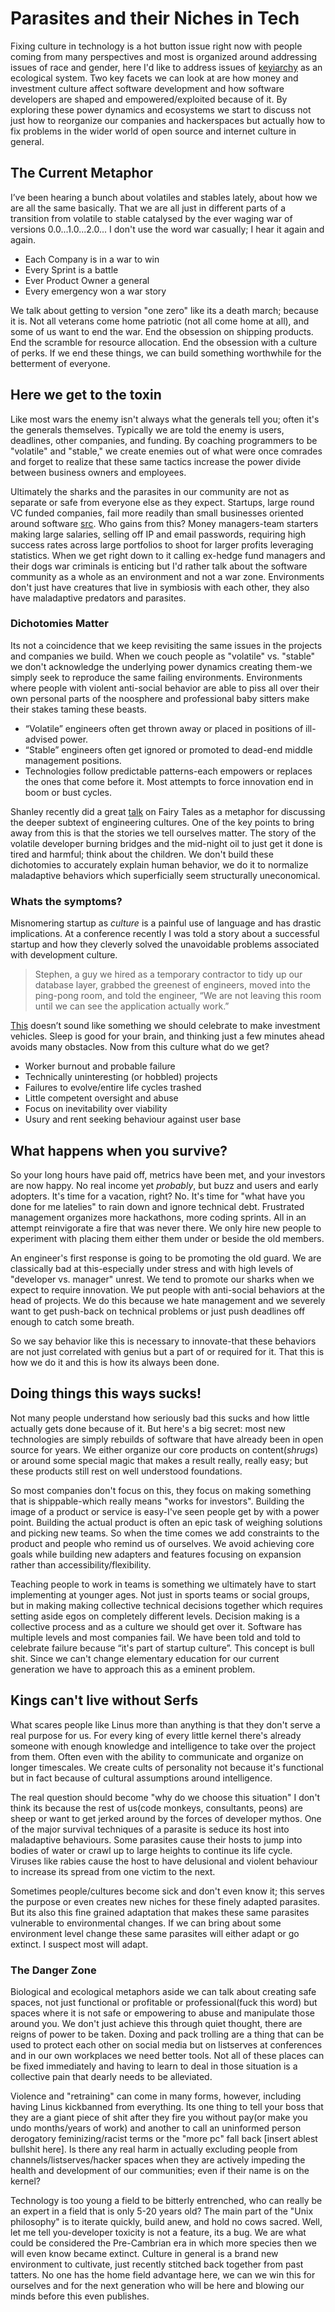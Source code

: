 # Parasites and their Niches in Tech
Fixing culture in technology is a hot button issue right now with people coming from many perspectives and most is organized around addressing issues of race and gender, here I'd like to address issues of [keyiarchy](http://en.wikipedia.org/wiki/Kyriarchy) as an ecological system.  Two key facets we can look at are how money and investment culture affect software development and how software developers are shaped and empowered/exploited because of it.  By exploring these power dynamics and ecosystems we start to discuss not just how to reorganize our companies and hackerspaces but actually how to fix problems in the wider world of open source and internet culture in general. 

## The Current Metaphor
I’ve been hearing a bunch about volatiles and stables lately, about how we are all the same basically. That we are all just in different parts of a transition from volatile to stable catalysed by the ever waging war of versions 0.0...1.0...2.0... I don't use the word war casually; I hear it again and again.

* Each Company is in a war to win
* Every Sprint is a battle
* Ever Product Owner a general
* Every emergency won a war story 

We talk about getting to version "one zero" like its a death march; because it is.  Not all veterans come home patriotic (not all come home at all), and some of us want to end the war.  End the obsession on shipping products.  End the scramble for resource allocation. End the obsession with a culture of perks.  If we end these things, we can build something worthwhile for the betterment of everyone.

## Here we get to the toxin
Like most wars the enemy isn't always what the generals tell you; often it's the generals themselves.  Typically we are told the enemy is users, deadlines, other companies, and funding. By coaching programmers to be "volatile" and "stable," we create enemies out of what were once comrades and forget to realize that these same tactics increase the power divide between business owners and employees.

Ultimately the sharks and the parasites in our community are not as separate or safe from everyone else as they expect.  Startups, large round VC funded companies, fail more readily than small businesses oriented around software 
[src](http://www.inc.com/mark-peter-davis/why-you-should-not-raise-venture-capital-money.html). 
Who gains from this? Money managers-team starters making large salaries, selling off IP and email passwords, requiring high success rates across large portfolios to shoot for larger profits leveraging statistics. When we get right down to it calling ex-hedge fund managers and their dogs war criminals is enticing but I'd rather talk about the software community as a whole as an environment and not a war zone. Environments don't just have creatures that live in symbiosis with each other, they also have maladaptive predators and parasites.  

### Dichotomies Matter
Its not a coincidence that we keep revisiting the same issues in the projects and companies we build.  When we couch people as "volatile" vs. "stable" we don't acknowledge the underlying power dynamics creating them-we simply seek to reproduce the same failing environments.  Environments where people with violent anti-social behavior are able to piss all over their own personal parts of the noosphere and professional baby sitters make their stakes taming these beasts.

* “Volatile” engineers often get thrown away or placed in positions of ill-advised power.
* “Stable” engineers often get ignored or promoted to dead-end middle management positions.
* Technologies follow predictable patterns-each empowers or replaces the ones that come before it. Most attempts to force innovation end in boom or bust cycles.

Shanley recently did a great [talk](https://medium.com/about-work/3ac19d4bd478) 
on Fairy Tales as a metaphor for discussing the deeper subtext of engineering cultures.  One of the key points to bring away from this is that the stories we tell ourselves matter. The story of the volatile developer burning bridges and the mid-night oil to just get it done is tired and harmful; think about the children. We don't build these dichotomies to accurately explain human behavior, we do it to normalize maladaptive behaviors which superficially seem structurally uneconomical. 

### Whats the symptoms?
Misnomering startup as *culture* is a painful use of language and has drastic implications. At a conference recently I was told a story about a successful startup and how they cleverly solved the unavoidable problems associated with development culture.
> Stephen, a guy we hired as a temporary contractor to tidy up our database layer, grabbed the greenest of engineers, moved into the ping-pong room, and told the engineer, “We are not leaving this room until we can see the application actually work.” 

[This](http://www.randsinrepose.com/archives/2012/11/14/stables_and_volatiles.html)
doesn’t sound like something we should celebrate to make investment vehicles.  Sleep is good for your brain, and thinking just a few minutes ahead avoids many obstacles. Now from this culture what do we get?

* Worker burnout and probable failure
* Technically uninteresting (or hobbled) projects
* Failures to evolve/entire life cycles trashed
* Little competent oversight and abuse
* Focus on inevitability over viability
* Usury and rent seeking behaviour against user base

## What happens when you survive?
So your long hours have paid off, metrics have been met, and your investors are now happy. No real income yet *probably*, but buzz and users and early adopters. It's time for a vacation, right?  No. It's time for "what have you done for me latelies" to rain down and ignore technical debt.  Frustrated management organizes more hackathons, more coding sprints.  All in an attempt reinvigorate a fire that was never there.  We only hire new people to experiment with placing them either them under or beside the old members.

An engineer's first response is going to be promoting the old guard. We are classically bad at this-especially under stress and with high levels of "developer vs. manager" unrest.  We tend to promote our sharks when we expect to require innovation. We put people with anti-social behaviors at the head of projects.  We do this because we hate management and we severely want to get push-back on technical problems or just push deadlines off enough to catch some breath.

So we say behavior like this is  necessary to innovate-that these behaviors are not just correlated with genius but a part of or required for it. That this is how we do it and this is how its always been done.

## Doing things this ways sucks!
Not many people understand how seriously bad this sucks and how little actually gets done because of it.  But here's a big secret: most new technologies are simply rebuilds of software that have already been in open source for years.  We either organize our core products on content(*shrugs*) or around some special magic that makes a result really, really easy; but these products still rest on well understood foundations.  

So most companies don't focus on this, they focus on making something that is shippable-which really means "works for investors".   Building the image of a product or service is easy-I've seen people get by with a power point. Building the actual product is often an epic task of weighing solutions and picking new teams.  So when the time comes we add constraints to the product and people who remind us of ourselves.  We avoid achieving core goals while building new adapters and features focusing on expansion rather than accessibility/flexibility.

Teaching people to work in teams is something we ultimately have to start implementing at younger ages. Not just in sports teams or social groups, but in making making collective technical decisions together which requires setting aside egos on completely different levels.  Decision making is a collective process and as a culture we should get over it.  Software has multiple levels and most companies fail.  We have been told and told to celebrate failure because “it's part of startup culture”. This concept is bull shit. Since we can't change elementary education for our current generation we have to approach this as a eminent problem.  

## Kings can't live without Serfs
What scares people like Linus more than anything is that they don't serve a real purpose for us. For every king of every little kernel there's already someone with enough knowledge and intelligence to take over the project from them. Often even with the ability to communicate and organize on longer timescales.  We create cults of personality not because it's functional but in fact because of cultural assumptions around intelligence.

The real question should become "why do we choose this situation"  I don't think its because the rest of us(code monkeys, consultants, peons) are sheep or want to get jerked around by the forces of developer mythos.  One of the major survival techniques of a parasite is seduce its host into maladaptive behaviours.  Some parasites cause their hosts to jump into bodies of water or crawl up to large heights to continue its life cycle. Viruses like rabies cause the host to have delusional and violent behaviour to increase its spread from one victim to the next.  

Sometimes people/cultures become sick and don't even know it; this serves the purpose or even creates new niches for these finely adapted parasites.  But its also this fine grained adaptation that makes these same parasites vulnerable to environmental changes.  If we can bring about some environment level change these same parasites will either adapt or go extinct.  I suspect most will adapt.

### The Danger Zone
Biological and ecological metaphors aside we can talk about creating safe spaces, not just functional or profitable or professional(fuck this word) but spaces where it is not safe or empowering to abuse and manipulate those around you.  We don't just achieve this through quiet thought, there are reigns of power to be taken.  Doxing and pack trolling are a thing that can be used to protect each other on social media but on listserves at conferences and in our own workplaces we need better tools.  Not all of these places can be fixed immediately and having to learn to deal in those situation is a collective pain that dearly needs to be alleviated.  

Violence and "retraining" can come in many forms, however, including having Linus kickbanned from everything.  Its one thing to tell your boss that they are a giant piece of shit after they fire you without pay(or make you undo months/years of work) and another to call an uninformed person derogatory feminizing/racist terms or the "more pc" fall back [insert ablest bullshit here].  Is there any real harm in actually excluding people from channels/listserves/hacker spaces when they are actively impeding the health and development of our communities; even if their name is on the kernel?

Technology is too young a field to be bitterly entrenched, who can really be an expert in a field that is only 5-20 years old?  The main part of the "Unix philosophy" is to iterate quickly, build anew, and hold no cows sacred.  Well, let me tell you-developer toxicity is not a feature, its a bug.  We are what could be considered the Pre-Cambrian era in which more species then we will even know became extinct.  Culture in general is a brand new environment to cultivate, just recently stitched back together from past tatters.  No one has the home field advantage here, we can we win this for ourselves and for the next generation who will be here and blowing our minds before this even publishes.

